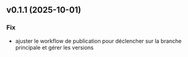 ## v0.1.1 (2025-10-01)

### Fix

- ajuster le workflow de publication pour déclencher sur la branche principale et gérer les versions
